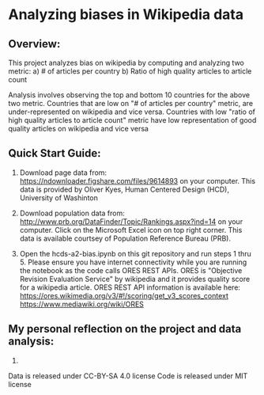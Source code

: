 # Analyzing biases in Wikipedia data
## Overview:
This project analyzes bias on wikipedia by computing and analyzing two metric: 
a) # of articles per country 
b) Ratio of high quality articles to article count

Analysis involves observing the top and bottom 10 countries for the above two metric. 
Countries that are low on "# of articles per country" metric, are under-represented on wikipedia and vice versa. 
Countries with low "ratio of high quality articles to article count" metric have low representation of good quality articles on wikipedia and vice versa

## Quick Start Guide:
1) Download page data from: https://ndownloader.figshare.com/files/9614893 on your computer. This data is provided by Oliver Kyes, Human Centered Design (HCD), University of Washinton

2) Download population data from: http://www.prb.org/DataFinder/Topic/Rankings.aspx?ind=14 on your computer. Click on the Microsoft Excel icon on top right corner. This data is available courtsey of Population Reference Bureau (PRB). 

3) Open the hcds-a2-bias.ipynb on this git repository and run steps 1 thru 5. Please ensure you have internet connectivity while you are running the notebook as the code calls ORES REST APIs. ORES is "Objective Revision Evaluation Service" by wikipedia and it provides quality score for a wikipedia article. ORES REST API information is available here: https://ores.wikimedia.org/v3/#!/scoring/get_v3_scores_context 
https://www.mediawiki.org/wiki/ORES

## My personal reflection on the project and data analysis:
1) 


Data is released under CC-BY-SA 4.0 license
Code is released under MIT license
